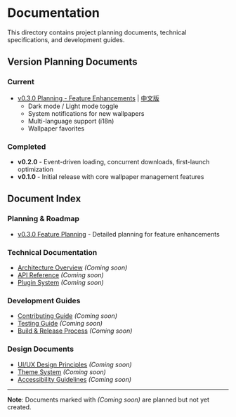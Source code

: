 # Documentation

This directory contains project planning documents, technical specifications, and development guides.

## Version Planning Documents

### Current

- [v0.3.0 Planning - Feature Enhancements](v0.3.0-planning.md) | [中文版](v0.3.0-planning.zh.md)
  - Dark mode / Light mode toggle
  - System notifications for new wallpapers
  - Multi-language support (i18n)
  - Wallpaper favorites

### Completed

- **v0.2.0** - Event-driven loading, concurrent downloads, first-launch optimization
- **v0.1.0** - Initial release with core wallpaper management features

## Document Index

### Planning & Roadmap
- [v0.3.0 Feature Planning](v0.3.0-planning.md) - Detailed planning for feature enhancements

### Technical Documentation
- [Architecture Overview](architecture.md) *(Coming soon)*
- [API Reference](api-reference.md) *(Coming soon)*
- [Plugin System](plugins.md) *(Coming soon)*

### Development Guides
- [Contributing Guide](../CONTRIBUTING.md) *(Coming soon)*
- [Testing Guide](testing-guide.md) *(Coming soon)*
- [Build & Release Process](build-release.md) *(Coming soon)*

### Design Documents
- [UI/UX Design Principles](design-principles.md) *(Coming soon)*
- [Theme System](theme-system.md) *(Coming soon)*
- [Accessibility Guidelines](accessibility.md) *(Coming soon)*

---

**Note**: Documents marked with *(Coming soon)* are planned but not yet created.
